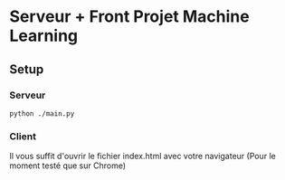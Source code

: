 # Serveur + Front Projet Machine Learning
## Setup
### Serveur
```python ./main.py```
### Client
Il vous suffit d'ouvrir le fichier index.html avec votre navigateur (Pour le moment testé que sur Chrome)